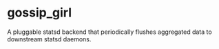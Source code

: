 gossip_girl
===========

A  pluggable statsd backend that periodically flushes aggregated data to downstream statsd daemons.